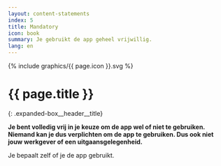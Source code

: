 ```yaml
---
layout: content-statements
index: 5
title: Mandatory
icon: book
summary: Je gebruikt de app geheel vrijwillig. 
lang: en
---
```


<div class="expanded-box__header__icon">
  {% include graphics/{{ page.icon }}.svg %}
</div>

# {{ page.title }}
{: .expanded-box__header__title}

**Je bent volledig vrij in je keuze om de app wel of niet te gebruiken. Niemand kan je dus verplichten om de app te gebruiken. Dus ook niet jouw werkgever of een uitgaansgelegenheid.**

Je bepaalt zelf of je de app gebruikt. 
